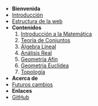 - **Bienvenida**
- [Introducción](inicio.md)
- [Estructura de la web](estructuraWeb.md)
- **Contenidos**
  1. [Introducción a la Matemática](seccionIntroduccion.md)
  2. [Teoría de Conjuntos](seccionTeoriaDeConjuntos.md)
  3. [Álgebra Lineal](seccionAlgebraLineal.md)
  4. [Análisis Real](seccionAnalisisReal.md)
  5. [Geometría Afín](geometriaAfin.md)
  6. [Geometría Euclídea](geometriaEuclidea.md)
  7. [Topología](topologia.md)
- **Acerca de**
- [Futuros cambios](futurosCambios.md)
- **Enlaces**
- [GitHub](https://github.com/misterbugcatnoir/Matematicas-Imaginarias)
